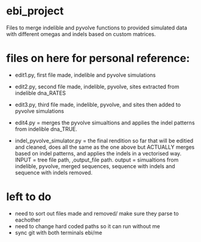 # ebi_project
Files to merge indelible and pyvolve functions to provided simulated data with different omegas and indels based on custom matrices.

# files on here for personal reference:
- edit1.py, first file made, indelible and pyvolve simulations
- edit2.py, second file made, indelible, pyvolve, sites extracted from indelible dna_RATES
- edit3.py, third file made, indelible, pyvolve, and sites then added to pyvolve simulations

- edit4.py = merges the pyvolve simualtions and applies the indel patterns from indelible dna_TRUE.

- indel_pyvolve_simulator.py = the final rendition so far that will be editied and cleaned, does all the same as the one above but ACTUALLY merges based on indel patterns, and applies the indels in a vectorised way. INPUT = tree file path, ,output_file path. output = simualtions from indelible, pyvolve, merged sequences, sequence with indels and sequence with indels removed. 

# left to do
- need to sort out files made and removed/ make sure they parse to eachother
- need to change hard coded paths so it can run without me
- sync git with both terminals ebi/me

